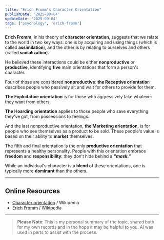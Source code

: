 ```yaml
---
title: "Erich Fromm's Character Orientation"
publishDate: '2025-09-04'
updateDate: '2025-09-04'
tags: ['psychology', 'erich-fromm']
---
```


**Erich Fromm**, in his theory of **character orientation**, suggests that we relate to the world in two key ways: one is by acquiring and using things (which is called **assimilation**), and the other is by relating to ourselves and others (called **socialization**).

He believed these interactions could be either **nonproductive** or **productive**, identifying **five** main orientations that form a person's character.

Four of those are considered **nonproductive**: **the Receptive orientatio**n describes people who passively sit and wait for others to provide for them.

**The Exploitative orientation** is for those who aggressively take whatever they want from others.

**The Hoarding orientation** applies to those people who save everything they've got, from possessions to feelings.

And the last nonproductive orientation, **the Marketing orientation**, is for people who see themselves as a product to be sold. These people's value is based on their ability to **market** themselves.

The fifth and final orientation is the only **productive orientation** that represents a healthy personality. People with this orientation embrace **freedom** and **responsibility**: they don't hide behind a _**"mask."**_

While an individual's character is a **blend** of these orientations, one is typically more **dominant** than the others.

---

## Online Resources

- [Character orientation](https://en.wikipedia.org/wiki/Character_orientation) / Wikipedia
- [Erich Fromm](https://en.wikipedia.org/wiki/Erich_Fromm) / Wikipedia

---

> **Please Note**: This is my personal summary of the topic, shared both for my own records and in the hope it may be helpful to you. AI was used in parts to assist with the process.
